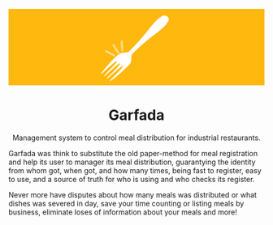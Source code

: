 ![garfada's banner](https://github.com/garfada/documentation/raw/main/media/garfada_banner.png)

<div align="center">
    <h1>Garfada</h1>
    <p>Management system to control meal distribution for industrial restaurants.</p>
</div>

Garfada was think to substitute the old paper-method for meal registration and help its user to manager its meal 
distribution, guarantying the identity from whom got, when got, and how many times, being fast to register, easy to use,
and a source of truth for who is using and who checks its register.

Never more have disputes about how many meals was distributed or what dishes was severed in day, save your time counting
or listing meals by business, eliminate loses of information about your meals and more!
